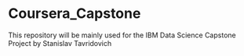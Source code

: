 # Coursera_Capstone
This repository will be mainly used for the IBM Data Science Capstone Project by Stanislav Tavridovich
